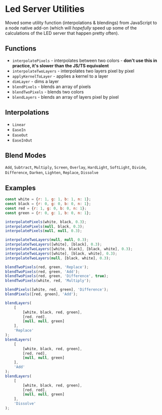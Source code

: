 # Led Server Utilities

Moved some utility function (interpolations & blendings)
from JavaScript to a node native add-on (which will
_hopefully_ speed up some of the calculations of the LED
server that happen pretty often).

## Functions
* `interpolatePixels` - interpolates between two colors -
**don't use this in practice, it's slower than the JS/TS equivalent**
* `interpolateTwoLayers` - interpolates two layers pixel by pixel
* `applyKernelToLayer` - applies a kernel to a layer
* `dimLayer` - dims a layer
* `blendPixels` - blends an array of pixels
* `blendTwoPixels` - blends two colors
* `blendLayers` - blends an array of layers pixel by pixel

## Interpolations
* `Linear`
* `EaseIn`
* `EaseOut`
* `EaseInOut`

## Blend Modes
`Add`, `Subtract`, `Multiply`, `Screen`, `Overlay`,
`HardLight`, `SoftLight`, `Divide`, `Difference`,
`Darken`, `Lighten`, `Replace`, `Dissolve`

## Examples
```javascript
const white = {r: 1, g: 1, b: 1, n: 1};
const black = {r: 0, g: 0, b: 0, n: 1};
const red = {r: 1, g: 0, b: 0, n: 1};
const green = {r: 0, g: 1, b: 0, n: 1};

interpolatePixels(white, black, 0.3);
interpolatePixels(null, black, 0.3);
interpolatePixels(null, null, 0.3);

interpolateTwoLayers(null, null, 0.3);
interpolateTwoLayers([white], [black], 0.3);
interpolateTwoLayers([white, black], [black, white], 0.3);
interpolateTwoLayers([white], [black, white], 0.3);
interpolateTwoLayers(null, [black, white], 0.3);

blendTwoPixels(red, green, 'Replace');
blendTwoPixels(red, green, 'Add');
blendTwoPixels(red, green, 'Difference', true);
blendTwoPixels(white, red, 'Multiply');

blendPixels([white, red, green], 'Difference');
blendPixels([red, green], 'Add');

blendLayers(
    [
        [white, black, red, green],
        [red, red],
        [null, null, green]
    ],
    'Replace'
);
blendLayers(
    [
        [white, black, red, green],
        [red, red],
        [null, null, green]
    ],
    'Add'
);
blendLayers(
    [
        [white, black, red, green],
        [red, red],
        [null, null, green]
    ],
    'Dissolve'
);
```